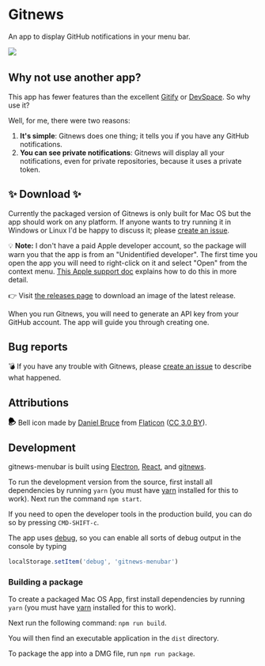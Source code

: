 # Gitnews

An app to display GitHub notifications in your menu bar.

<img src="./images/gitnews-demo.gif" />

## Why not use another app?

This app has fewer features than the excellent [Gitify](http://gitify.io/) or [DevSpace](https://devspace.io/). So why use it?

Well, for me, there were two reasons:

1. **It's simple**: Gitnews does one thing; it tells you if you have any GitHub notifications.
2. **You can see private notifications**: Gitnews will display all your notifications, even for private repositories, because it uses a private token.

## ✨ Download ✨

Currently the packaged version of Gitnews is only built for Mac OS but the app should work on any platform. If anyone wants to try running it in Windows or Linux I'd be happy to discuss it; please [create an issue](https://github.com/sirbrillig/gitnews-menubar/issues/new).

💡 **Note:** I don't have a paid Apple developer account, so the package will warn you that the app is from an "Unidentified developer". The first time you open the app you will need to right-click on it and select "Open" from the context menu. [This Apple support doc](https://support.apple.com/kb/ph18657?locale=en_US) explains how to do this in more detail.

👉 Visit [the releases page](https://github.com/sirbrillig/gitnews-menubar/releases) to download an image of the latest release.

When you run Gitnews, you will need to generate an API key from your GitHub account. The app will guide you through creating one.

## Bug reports

💣 If you have any trouble with Gitnews, please [create an issue](https://github.com/sirbrillig/gitnews-menubar/issues/new) to describe what happened.

## Attributions

<img src="./images/IconTemplateNormal.png" /> Bell icon made by <a href="http://www.flaticon.com/authors/daniel-bruce">Daniel Bruce</a> from <a href="http://www.flaticon.com">Flaticon</a> (<a href="http://creativecommons.org/licenses/by/3.0/">CC 3.0 BY</a>).

## Development

gitnews-menubar is built using [Electron](https://electron.atom.io/), [React](https://facebook.github.io/react/), and [gitnews](https://github.com/sirbrillig/gitnews).

To run the development version from the source, first install all dependencies by running `yarn` (you must have [yarn](https://yarnpkg.com/en/) installed for this to work). Next run the command `npm start`.

If you need to open the developer tools in the production build, you can do so by pressing `CMD-SHIFT-c`.

The app uses [debug](https://github.com/visionmedia/debug), so you can enable all sorts of debug output in the console by typing

```js
localStorage.setItem('debug', 'gitnews-menubar')
```

### Building a package

To create a packaged Mac OS App, first install dependencies by running `yarn` (you must have [yarn](https://yarnpkg.com/en/) installed for this to work).

Next run the following command: `npm run build`.

You will then find an executable application in the `dist` directory.

To package the app into a DMG file, run `npm run package`.
